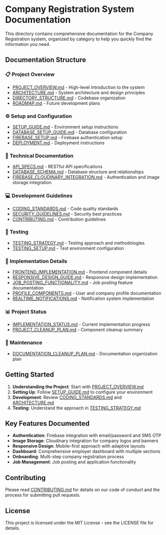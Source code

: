 # Company Registration System Documentation

This directory contains comprehensive documentation for the Company Registration system, organized by category to help you quickly find the information you need.

## Documentation Structure

### 📋 Project Overview
- [PROJECT_OVERVIEW.md](PROJECT_OVERVIEW.md) - High-level introduction to the system
- [ARCHITECTURE.md](ARCHITECTURE.md) - System architecture and design principles
- [DIRECTORY_STRUCTURE.md](DIRECTORY_STRUCTURE.md) - Codebase organization
- [ROADMAP.md](ROADMAP.md) - Future development plans

### ⚙️ Setup and Configuration
- [SETUP_GUIDE.md](SETUP_GUIDE.md) - Environment setup instructions
- [DATABASE_SETUP_GUIDE.md](DATABASE_SETUP_GUIDE.md) - Database configuration
- [FIREBASE_SETUP.md](FIREBASE_SETUP.md) - Firebase authentication setup
- [DEPLOYMENT.md](DEPLOYMENT.md) - Deployment instructions

### 🔧 Technical Documentation
- [API_SPECS.md](API_SPECS.md) - RESTful API specifications
- [DATABASE_SCHEMA.md](DATABASE_SCHEMA.md) - Database structure and relationships
- [FIREBASE_CLOUDINARY_INTEGRATION.md](FIREBASE_CLOUDINARY_INTEGRATION.md) - Authentication and image storage integration

### 💻 Development Guidelines
- [CODING_STANDARDS.md](CODING_STANDARDS.md) - Code quality standards
- [SECURITY_GUIDELINES.md](SECURITY_GUIDELINES.md) - Security best practices
- [CONTRIBUTING.md](CONTRIBUTING.md) - Contribution guidelines

### 🧪 Testing
- [TESTING_STRATEGY.md](TESTING_STRATEGY.md) - Testing approach and methodologies
- [TESTING_SETUP.md](TESTING_SETUP.md) - Test environment configuration

### 🎨 Implementation Details
- [FRONTEND_IMPLEMENTATION.md](FRONTEND_IMPLEMENTATION.md) - Frontend component details
- [RESPONSIVE_DESIGN_GUIDE.md](RESPONSIVE_DESIGN_GUIDE.md) - Responsive design implementation
- [JOB_POSTING_FUNCTIONALITY.md](JOB_POSTING_FUNCTIONALITY.md) - Job posting feature documentation
- [PROFILE_COMPONENTS.md](PROFILE_COMPONENTS.md) - User and company profile documentation
- [REALTIME_NOTIFICATIONS.md](REALTIME_NOTIFICATIONS.md) - Notification system implementation

### 📊 Project Status
- [IMPLEMENTATION_STATUS.md](IMPLEMENTATION_STATUS.md) - Current implementation progress
- [PROJECT_CLEANUP_PLAN.md](PROJECT_CLEANUP_PLAN.md) - Component cleanup summary

### 🧹 Maintenance
- [DOCUMENTATION_CLEANUP_PLAN.md](DOCUMENTATION_CLEANUP_PLAN.md) - Documentation organization plan

## Getting Started

1. **Understanding the Project**: Start with [PROJECT_OVERVIEW.md](PROJECT_OVERVIEW.md)
2. **Setting Up**: Follow [SETUP_GUIDE.md](SETUP_GUIDE.md) to configure your environment
3. **Development**: Review [CODING_STANDARDS.md](CODING_STANDARDS.md) and [ARCHITECTURE.md](ARCHITECTURE.md)
4. **Testing**: Understand the approach in [TESTING_STRATEGY.md](TESTING_STRATEGY.md)

## Key Features Documented

- **Authentication**: Firebase integration with email/password and SMS OTP
- **Image Storage**: Cloudinary integration for company logos and banners
- **Responsive Design**: Mobile-first approach with adaptive layouts
- **Dashboard**: Comprehensive employer dashboard with multiple sections
- **Onboarding**: Multi-step company registration process
- **Job Management**: Job posting and application functionality

## Contributing

Please read [CONTRIBUTING.md](CONTRIBUTING.md) for details on our code of conduct and the process for submitting pull requests.

## License

This project is licensed under the MIT License - see the LICENSE file for details.